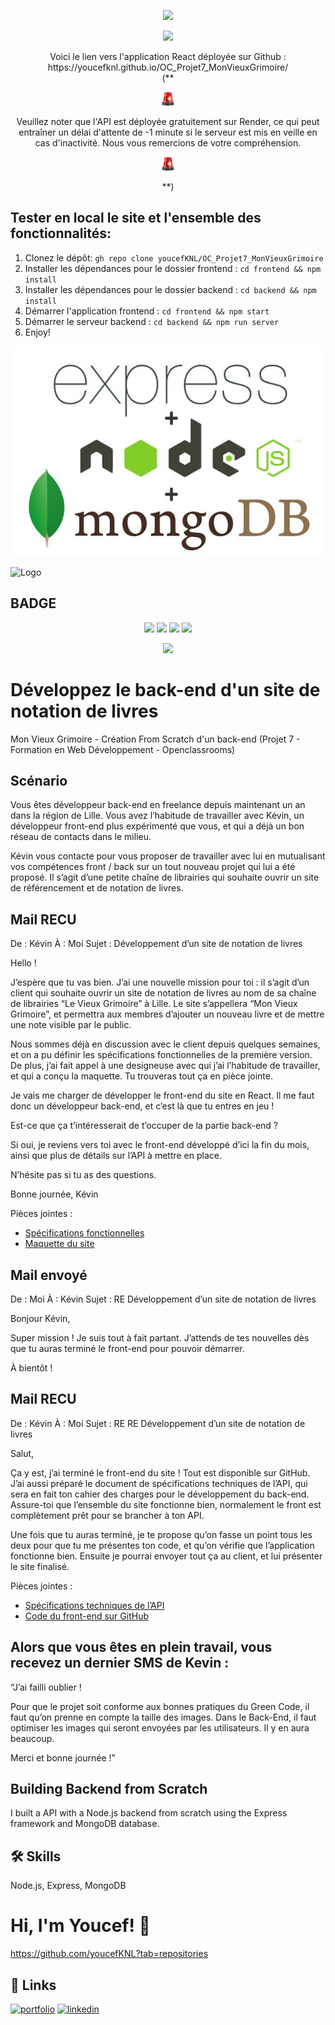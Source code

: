 <p align="center">
  <a href="https://github.com/youcefKNL?tab=repositories"><img src="https://badgen.net/badge/icon/github?icon=github&label"></a></p>

<p align="center">
  <img src="https://badges.frapsoft.com/os/v1/open-source-200x33.png?v=103">
</p>


<div align="center">
Voici le lien vers l'application React déployée sur Github :<br/>https://youcefknl.github.io/OC_Projet7_MonVieuxGrimoire/ <br/>(**<p align="center"><img src="wing.png" /></p> Veuillez noter que l'API est déployée gratuitement sur Render, ce qui peut entraîner un délai d'attente de -1 minute si le serveur est mis en veille en cas d'inactivité. Nous vous remercions de votre compréhension.<p align="center"><img src="wing.png" /></p>**)</div>

## Tester en local le site et l'ensemble des fonctionnalités:

1.  Clonez le dépôt: `gh repo clone youcefKNL/OC_Projet7_MonVieuxGrimoire`
2.  Installer les dépendances pour le dossier frontend : `cd frontend && npm install`
3.  Installer les dépendances pour le dossier backend : `cd backend && npm install`
4.  Démarrer l'application frontend : `cd frontend && npm start`
5.  Démarrer le serveur backend : `cd backend && npm run server`
6.  Enjoy!


<div align="center">
  <img src="node-express-mongo.jpg" alt="Node Express Mongo" />
</div>


![Logo](https://meilleur-mooc.fr/wp-content/uploads/2021/11/Openclassrooms.png)

## BADGE

<p align="center">
  <img src="https://forthebadge.com/images/badges/powered-by-water.svg">
  <img src="https://forthebadge.com/images/badges/uses-js.svg">
  <img src="https://forthebadge.com/images/badges/uses-html.svg">
  <img src="https://forthebadge.com/images/badges/uses-css.svg">
</p>
<p align="center">
<img src="src/assets/icon/build-with-react.svg">
</p>

# Développez le back-end d'un site de notation de livres

Mon Vieux Grimoire - Création From Scratch d'un back-end
(Projet 7 - Formation en Web Développement - Openclassrooms)

## Scénario

Vous êtes développeur back-end en freelance depuis maintenant un an dans la région de Lille. Vous avez l’habitude de travailler avec Kévin, un développeur front-end plus expérimenté que vous, et qui a déjà un bon réseau de contacts dans le milieu.  

Kévin vous contacte pour vous proposer de travailler avec lui en mutualisant vos compétences front / back sur un tout nouveau projet qui lui a été proposé. Il s’agit d’une petite chaîne de librairies qui souhaite ouvrir un site de référencement et de notation de livres.  



## Mail RECU

De : Kévin
À : Moi
Sujet : Développement d’un site de notation de livres

Hello !

J’espère que tu vas bien. J’ai une nouvelle mission pour toi : il s’agit d’un client qui souhaite ouvrir un site de notation de livres au nom de sa chaîne de librairies “Le Vieux Grimoire” à Lille. Le site s’appellera “Mon Vieux Grimoire”, et permettra aux membres d’ajouter un nouveau livre et de mettre une note visible par le public.

Nous sommes déjà en discussion avec le client depuis quelques semaines, et on a pu définir les spécifications fonctionnelles de la première version. De plus, j’ai fait appel à une designeuse avec qui j’ai l’habitude de travailler, et qui a conçu la maquette. Tu trouveras tout ça en pièce jointe.

Je vais me charger de développer le front-end du site en React. Il me faut donc un développeur back-end, et c’est là que tu entres en jeu !

Est-ce que ça t’intéresserait de t’occuper de la partie back-end ?

Si oui, je reviens vers toi avec le front-end développé d’ici la fin du mois, ainsi que plus de détails sur l’API à mettre en place.

N’hésite pas si tu as des questions.

Bonne journée,
Kévin

Pièces jointes :

- [Spécifications fonctionnelles](https://course.oc-static.com/projects/D%C3%A9veloppeur+Web/DW_P7+Back-end/DW+P7+Back-end+-+Specifications+fonctionnelles.pdf)
- [Maquette du site ](https://www.figma.com/file/Snidyc45xi6qchoOPabMA9/Maquette-Mon-Vieux-Grimoir?type=design&node-id=0-1)

## Mail envoyé

De : Moi
À : Kévin
Sujet : RE Développement d’un site de notation de livres

Bonjour Kévin,

Super mission ! Je suis tout à fait partant. J’attends de tes nouvelles dès que tu auras terminé le front-end pour pouvoir démarrer.

À bientôt !

## Mail RECU

De : Kévin
À : Moi
Sujet : RE RE Développement d’un site de notation de livres

Salut,

Ça y est, j’ai terminé le front-end du site ! Tout est disponible sur GitHub. J’ai aussi préparé le document de spécifications techniques de l’API, qui sera en fait ton cahier des charges pour le développement du back-end. Assure-toi que l’ensemble du site fonctionne bien, normalement le front est complètement prêt pour se brancher à ton API.

Une fois que tu auras terminé, je te propose qu’on fasse un point tous les deux pour que tu me présentes ton code, et qu’on vérifie que l’application fonctionne bien. Ensuite je pourrai envoyer tout ça au client, et lui présenter le site finalisé.

Pièces jointes :
- [Spécifications techniques de l’API](https://course.oc-static.com/projects/D%C3%A9veloppeur+Web/DW_P7+Back-end/DW+P7+Back-end+-+Specifications+API.pdf)
- [Code du front-end sur GitHub](https://github.com/OpenClassrooms-Student-Center/P7-Dev-Web-livres)

## Alors que vous êtes en plein travail, vous recevez un dernier SMS de Kevin :

“J’ai failli oublier !

Pour que le projet soit conforme aux bonnes pratiques du Green Code, il faut qu’on prenne en compte la taille des images.
Dans le Back-End, il faut optimiser les images qui seront envoyées par les utilisateurs. Il y en aura beaucoup.

Merci et bonne journée !”

## Building Backend from Scratch

I built a API with a Node.js backend from scratch using the Express framework and MongoDB database.

## 🛠 Skills

Node.js, Express, MongoDB

# Hi, I'm Youcef! 👋

https://github.com/youcefKNL?tab=repositories

## 🔗 Links

[![portfolio](https://img.shields.io/badge/my_portfolio-000?style=for-the-badge&logo=ko-fi&logoColor=white)](https://.com/)
[![linkedin](https://img.shields.io/badge/linkedin-0A66C2?style=for-the-badge&logo=linkedin&logoColor=white)](https://www.linkedin.com/)
